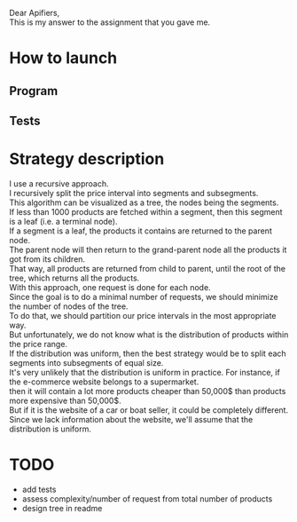 Dear Apifiers,   
This is my answer to the assignment that you gave me.    

# How to launch
## Program

## Tests

# Strategy description   
I use a recursive approach.    
I recursively split the price interval into segments and subsegments.    
This algorithm can be visualized as a tree, the nodes being the segments.    
If less than 1000 products are fetched within a segment, then this segment is a leaf (i.e. a terminal node).    
If a segment is a leaf, the products it contains are returned to the parent node.    
The parent node will then return to the grand-parent node all the products it got from its children.    
That way, all products are returned from child to parent, until the root of the tree, which returns all the products.    
With this approach, one request is done for each node.    
Since the goal is to do a minimal number of requests, we should minimize the number of nodes of the tree.    
To do that, we should partition our price intervals in the most appropriate way.    
But unfortunately, we do not know what is the distribution of products within the price range.    
If the distribution was uniform, then the best strategy would be to split each segments into subsegments of equal size.    
It's very unlikely that the distribution is uniform in practice. For instance, if the e-commerce website belongs to a supermarket.    
then it will contain a lot more products cheaper than 50,000$ than products more expensive than 50,000$.    
But if it is the website of a car or boat seller, it could be completely different.    
Since we lack information about the website, we'll assume that the distribution is uniform.

# TODO
- add tests
- assess complexity/number of request from total number of products
- design tree in readme